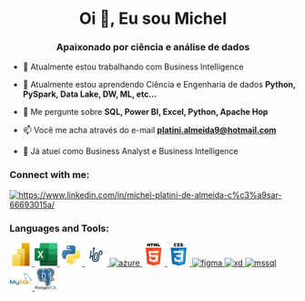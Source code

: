 <h1 align="center">Oi 👋, Eu sou Michel</h1>
<h3 align="center">Apaixonado por ciência e análise de dados</h3>

- 🔭 Atualmente estou trabalhando com Business Intelligence  

- 🌱 Atualmente estou aprendendo Ciência e Engenharia de dados **Python, PySpark, Data Lake, DW, ML, etc...**

- 💬 Me pergunte sobre **SQL, Power BI, Excel, Python, Apache Hop**

- 📫 Você me acha através do e-mail **platini.almeida9@hotmail.com**

- 📄 Já atuei como Business Analyst e Business Intelligence  

<h3 align="left">Connect with me:</h3>
<p align="left">
<a href="https://linkedin.com/in/https://www.linkedin.com/in/michel-platini-de-almeida-c%c3%a9sar-66693015a/" target="_blank" title="Meu Linkedin :)"><img align="center" src="https://raw.githubusercontent.com/rahuldkjain/github-profile-readme-generator/master/src/images/icons/Social/linked-in-alt.svg" alt="https://www.linkedin.com/in/michel-platini-de-almeida-c%c3%a9sar-66693015a/" height="30" width="40" /></a>
</p>

<h3 align="left">Languages and Tools:</h3>
<p align="left"> <a href="https://github.com/" target="_blank" rel="noreferrer" title = "Power BI"> <img src="https://github.com/MichelCesar/MichelCesar/blob/main/power_bi_logo.png" alt="excel" width="40" height="40"/> </a> <a href="https://github.com/" target="_blank" rel="noreferrer" title = "Excel"> <img src="https://github.com/MichelCesar/MichelCesar/blob/main/excel_logo.png" alt="excel" width="40" height="40"/> </a> <a href="https://www.python.org" target="_blank" rel="noreferrer"> <img src="https://raw.githubusercontent.com/devicons/devicon/master/icons/python/python-original.svg" alt="python" width="40" height="40"/> </a> <a href="https://github.com/" target="_blank" rel="noreferrer" title="Apache Hop"> <img src="https://github.com/MichelCesar/MichelCesar/blob/main/hop_logo.png" alt="hop" width="40" height="40"/> </a>  <a href="https://azure.microsoft.com/en-in/" target="_blank" rel="noreferrer"> <img src="https://www.vectorlogo.zone/logos/microsoft_azure/microsoft_azure-icon.svg" alt="azure" width="40" height="40"/> </a> <a href="https://www.w3.org/html/" target="_blank" rel="noreferrer"> <img src="https://raw.githubusercontent.com/devicons/devicon/master/icons/html5/html5-original-wordmark.svg" alt="html5" width="40" height="40"/> </a><a href="https://www.w3schools.com/css/" target="_blank" rel="noreferrer"> <img src="https://raw.githubusercontent.com/devicons/devicon/master/icons/css3/css3-original-wordmark.svg" alt="css3" width="40" height="40"/> </a> <a href="https://www.figma.com/" target="_blank" rel="noreferrer"> <img src="https://www.vectorlogo.zone/logos/figma/figma-icon.svg" alt="figma" width="40" height="40"/> </a> <a href="https://www.adobe.com/products/xd.html" target="_blank" rel="noreferrer"> <img src="https://cdn.worldvectorlogo.com/logos/adobe-xd.svg" alt="xd" width="40" height="40"/> </a> <a href="https://www.microsoft.com/en-us/sql-server" target="_blank" rel="noreferrer"> <img src="https://www.svgrepo.com/show/303229/microsoft-sql-server-logo.svg" alt="mssql" width="40" height="40"/> </a> <a href="https://www.mysql.com/" target="_blank" rel="noreferrer"> <img src="https://raw.githubusercontent.com/devicons/devicon/master/icons/mysql/mysql-original-wordmark.svg" alt="mysql" width="40" height="40"/> </a> <a href="https://www.postgresql.org" target="_blank" rel="noreferrer"> <img src="https://raw.githubusercontent.com/devicons/devicon/master/icons/postgresql/postgresql-original-wordmark.svg" alt="postgresql" width="40" height="40"/> </a> </p>


<!--
**MichelCesar/MichelCesar** is a ✨ _special_ ✨ repository because its `README.md` (this file) appears on your GitHub profile.

Here are some ideas to get you started:

- 🔭 I’m currently working on ...
- 🌱 I’m currently learning ...
- 👯 I’m looking to collaborate on ...
- 🤔 I’m looking for help with ...
- 💬 Ask me about ...
- 📫 How to reach me: ...
- 😄 Pronouns: ...
- ⚡ Fun fact: ...
-->

